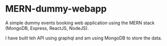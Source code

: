 # MERN-dummy-webapp
A simple dummy events booking web application using the MERN stack (MongoDB, Express, ReactJS, NodeJS). 

I have built teh API using graphql and am using MongoDB to store the data.
